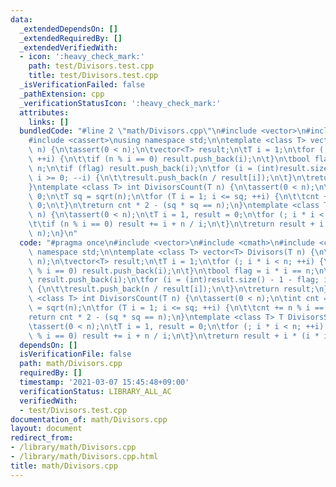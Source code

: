 ```yaml
---
data:
  _extendedDependsOn: []
  _extendedRequiredBy: []
  _extendedVerifiedWith:
  - icon: ':heavy_check_mark:'
    path: test/Divisors.test.cpp
    title: test/Divisors.test.cpp
  _isVerificationFailed: false
  _pathExtension: cpp
  _verificationStatusIcon: ':heavy_check_mark:'
  attributes:
    links: []
  bundledCode: "#line 2 \"math/Divisors.cpp\"\n#include <vector>\n#include <cmath>\n\
    #include <cassert>\nusing namespace std;\n\ntemplate <class T> vector<T> Divisors(T\
    \ n) {\n\tassert(0 < n);\n\tvector<T> result;\n\tT i = 1;\n\tfor (; i * i < n;\
    \ ++i) {\n\t\tif (n % i == 0) result.push_back(i);\n\t}\n\tbool flag = i * i ==\
    \ n;\n\tif (flag) result.push_back(i);\n\tfor (i = (int)result.size() - 1 - flag;\
    \ i >= 0; --i) {\n\t\tresult.push_back(n / result[i]);\n\t}\n\treturn result;\n\
    }\ntemplate <class T> int DivisorsCount(T n) {\n\tassert(0 < n);\n\tint cnt =\
    \ 0;\n\tT sq = sqrt(n);\n\tfor (T i = 1; i <= sq; ++i) {\n\t\tcnt += n % i ==\
    \ 0;\n\t}\n\treturn cnt * 2 - (sq * sq == n);\n}\ntemplate <class T> T DivisorsSum(T\
    \ n) {\n\tassert(0 < n);\n\tT i = 1, result = 0;\n\tfor (; i * i < n; ++i) {\n\
    \t\tif (n % i == 0) result += i + n / i;\n\t}\n\treturn result + i * (i * i ==\
    \ n);\n}\n"
  code: "#pragma once\n#include <vector>\n#include <cmath>\n#include <cassert>\nusing\
    \ namespace std;\n\ntemplate <class T> vector<T> Divisors(T n) {\n\tassert(0 <\
    \ n);\n\tvector<T> result;\n\tT i = 1;\n\tfor (; i * i < n; ++i) {\n\t\tif (n\
    \ % i == 0) result.push_back(i);\n\t}\n\tbool flag = i * i == n;\n\tif (flag)\
    \ result.push_back(i);\n\tfor (i = (int)result.size() - 1 - flag; i >= 0; --i)\
    \ {\n\t\tresult.push_back(n / result[i]);\n\t}\n\treturn result;\n}\ntemplate\
    \ <class T> int DivisorsCount(T n) {\n\tassert(0 < n);\n\tint cnt = 0;\n\tT sq\
    \ = sqrt(n);\n\tfor (T i = 1; i <= sq; ++i) {\n\t\tcnt += n % i == 0;\n\t}\n\t\
    return cnt * 2 - (sq * sq == n);\n}\ntemplate <class T> T DivisorsSum(T n) {\n\
    \tassert(0 < n);\n\tT i = 1, result = 0;\n\tfor (; i * i < n; ++i) {\n\t\tif (n\
    \ % i == 0) result += i + n / i;\n\t}\n\treturn result + i * (i * i == n);\n}\n"
  dependsOn: []
  isVerificationFile: false
  path: math/Divisors.cpp
  requiredBy: []
  timestamp: '2021-03-07 15:45:48+09:00'
  verificationStatus: LIBRARY_ALL_AC
  verifiedWith:
  - test/Divisors.test.cpp
documentation_of: math/Divisors.cpp
layout: document
redirect_from:
- /library/math/Divisors.cpp
- /library/math/Divisors.cpp.html
title: math/Divisors.cpp
---
```

